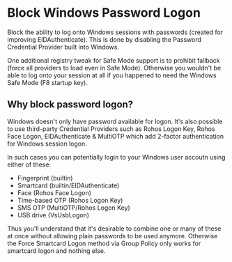 # Block Windows Password Logon
Block the ability to log onto Windows sessions with passwords (created for improving EIDAuthenticate).
This is done by disabling the Password Credential Provider built into Windows.

One additional registry tweak for Safe Mode support is to prohibit fallback (force all providers to load even in Safe Mode).
Otherwise you wouldn't be able to log onto your session at all if you happened to need the Windows Safe Mode (F8 startup key).

## Why block password logon?
Windows doesn't only have password available for logon. It's also possible to use third-party Credential Providers such as Rohos Logon Key, Rohos Face Logon, EIDAuthenticate & MultiOTP which add 2-factor authentication for Windows session logon.

In such cases you can potentially login to your Windows user accoutn using either of these:
- Fingerprint (builtin)
- Smartcard (builtin/EIDAuthenticate)
- Face (Rohos Face Logon)
- Time-based OTP (Rohos Logon Key)
- SMS OTP (MultiOTP/Rohos Logon Key)
- USB drive (VsUsbLogon)

Thus you'll understand that it's desirable to combine one or many of these at once without allowing plain passwords to be used anymore.
Otherwise the Force Smartcard Logon method via Group Policy only works for smartcard logon and nothing else.
